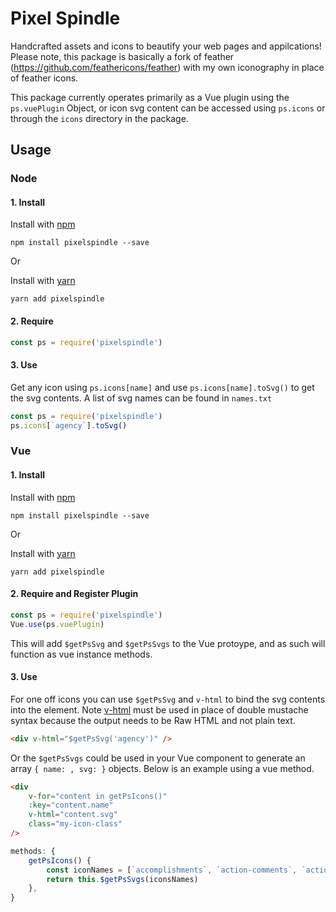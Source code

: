 # Pixel Spindle

Handcrafted assets and icons to beautify your web pages and appilcations! Please note, this package is basically a fork of feather (https://github.com/feathericons/feather) with my own iconography in place of feather icons.

This package currently operates primarily as a Vue plugin using the `ps.vuePlugin` Object, or icon svg content can be accessed using `ps.icons` or through the `icons` directory in the package.

## Usage

### Node

#### 1. Install

Install with [npm](https://docs.npmjs.com/getting-started/what-is-npm)

```shell
npm install pixelspindle --save
```

Or

Install with [yarn](https://yarnpkg.com)

```shell
yarn add pixelspindle
```

#### 2. Require

```js
const ps = require('pixelspindle')
```

#### 3. Use

Get any icon using `ps.icons[name]` and use `ps.icons[name].toSvg()` to get the svg contents. A list of svg names can be found in `names.txt`

```js
const ps = require('pixelspindle')
ps.icons[`agency`].toSvg()
```

### Vue
#### 1. Install

Install with [npm](https://docs.npmjs.com/getting-started/what-is-npm)

```shell
npm install pixelspindle --save
```

Or

Install with [yarn](https://yarnpkg.com)

```shell
yarn add pixelspindle
```

#### 2. Require and Register Plugin

```js
const ps = require('pixelspindle')
Vue.use(ps.vuePlugin)
```

This will add `$getPsSvg` and `$getPsSvgs` to the Vue protoype, and as such will function as vue instance methods.

#### 3. Use

For one off icons you can use `$getPsSvg` and `v-html` to bind the svg contents into the element. Note [v-html](https://vuejs.org/v2/guide/syntax.html#Raw-HTML) must be used in place of double mustache syntax because the output needs to be Raw HTML and not plain text.

```html
<div v-html="$getPsSvg('agency')" />
```

Or the `$getPsSvgs` could be used in your Vue component to generate an array `{ name: , svg: }` objects. Below is an example using a vue method.

```html
<div
    v-for="content in getPsIcons()"
    :key="content.name"
    v-html="content.svg"
    class="my-icon-class"
/>
```

```js
methods: {
    getPsIcons() {
        const iconNames = [`accomplishments`, `action-comments`, `action-edit`]
        return this.$getPsSvgs(iconsNames)
    },
}
```
